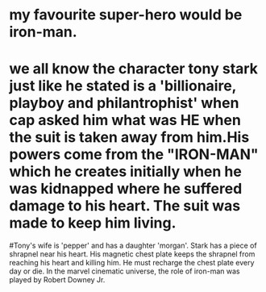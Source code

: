 # my favourite super-hero would be iron-man.
# we all know the character tony stark just like he stated is a 'billionaire, playboy and philantrophist' when cap asked him what was HE when the suit is taken away from him.His powers come from the "IRON-MAN" which he creates initially when he was kidnapped where he suffered damage to his heart. The suit was made to keep him living.
#Tony's wife is 'pepper' and has a daughter 'morgan'. Stark has a piece of shrapnel near his heart. His magnetic chest plate keeps the shrapnel from reaching his heart and killing him. He must recharge the chest plate every day or die. In the marvel cinematic universe, the role of iron-man was played by Robert Downey Jr.